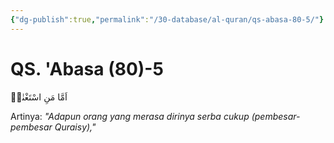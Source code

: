 ```yaml
---
{"dg-publish":true,"permalink":"/30-database/al-quran/qs-abasa-80-5/"}
---
```



# QS. 'Abasa (80)-5
اَمَّا مَنِ اسْتَغْنٰىۙ

Artinya: *"Adapun orang yang merasa dirinya serba cukup (pembesar-pembesar Quraisy),"*
